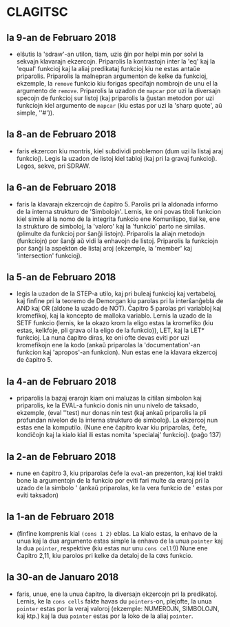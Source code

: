 CLAGITSC
========


la 9-an de Februaro 2018
------------------------

- elŝutis la 'sdraw'-an utilon, tiam, uzis ĝin por helpi min por solvi la sekvajn klavarajn
  ekzercojn. Priparolis la kontrastojn inter la 'eq' kaj la 'equal' funkcioj kaj la aliaj predikataj
  funkcioj kiu ne estas antaŭe priparolis. Priparolis la malnepran argumenton de kelke da funkcioj,
  ekzemple, la `remove` funkcio kiu forigas specifajn nombrojn de unu el la argumento de
  `remove`. Priparolis la uzadon de `mapcar` por uzi la diversajn specojn de funkcioj sur listoj
  (kaj priparolis la ĝustan metodon por uzi funkciojn kiel argumento de `mapcar` (kiu estas por uzi
  la 'sharp quote', aŭ simple, ''#')).

la 8-an de Februaro 2018
------------------------

- faris ekzercon kiu montris, kiel subdividi problemon (dum uzi la listaj araj funkcioj). Legis la
  uzadon de listoj kiel tabloj (kaj pri la gravaj funkcioj). Legos, sekve, pri SDRAW.

la 6-an de Februaro 2018
------------------------

- faris la klavarajn ekzercojn de ĉapitro 5. Parolis pri la aldonada informo de la interna strukturo
  de 'Simbolojn'. Lernis, ke oni povas titoli funkcion kiel simile al la nomo de la integrita
  funkcio ene Komunlispo, tial ke, ene la strukturo de simboloj, la 'valoro' kaj la 'funkcio' parto
  ne similas. (plimulte da funkcioj por ŝanĝi listojn). Priparolis la aliajn metodojn (funkciojn)
  por ŝanĝi aŭ vidi la enhavojn de listoj. Priparolis la funkciojn por ŝanĝi la aspekton de listaj
  aroj (ekzemple, la 'member' kaj 'intersection' funkcioj).

la 5-an de Februaro 2018
------------------------

- legis la uzadon de la STEP-a utilo, kaj pri buleaj funkcioj kaj vertabeloj, kaj finfine pri la
  teoremo de Demorgan kiu parolas pri la interŝanĝebla de AND kaj OR (aldone la uzado de
  NOT). Ĉapitro 5 parolas pri variabloj kaj kromefikoj, kaj la koncepto de malloka variablo. Lernis
  la uzado de la SETF funkcio (lernis, ke la okazo krom la eligo estas la kromefiko (kiu estas,
  kelkfoje, pli grava ol la eligo de la funkcio)), LET, kaj la LET* funkcioj. La nuna ĉapitro diras,
  ke oni ofte devas eviti por uzi kromefikojn ene la kodo (ankaŭ priparolas la 'documentation'-an
  funkcion kaj 'apropos'-an funkcion). Nun estas ene la klavara ekzercoj de ĉapitro 5.

la 4-an de Februaro 2018
------------------------

- priparolis la bazaj erarojn kiam oni maluzas la citilan simbolon kaj priparolis, ke la EVAL-a
  funkcio donis nin unu nivelo de taksado, ekzemple, (eval ''test) nur donas nin test (kaj ankaŭ
  priparolis la pli profundan nivelon de la interna strukturo de simboloj). La ekzercoj nun estas
  ene la komputilo. (Nune ene ĉapitro kvar kiu priparolas, ĉefe, kondiĉojn kaj la kialo kial ili
  estas nomita 'specialaj' funkcioj). (paĝo 137)

la 2-an de Februaro 2018
------------------------

- nune en ĉapitro 3, kiu priparolas ĉefe la `eval`-an prezenton, kaj kiel trakti bone la argumentojn
  de la funkcio por eviti fari multe da eraroj pri la uzado de la simbolo ' (ankaŭ priparolas, ke la
  vera funkcio de ' estas por eviti taksadon)

la 1-an de Februaro 2018
------------------------

- (finfine komprenis kial `(cons 1 2)` eblas. La kialo estas, la enhavo de la unua kaj la dua
  argumento estas simple la enhavo de la unua `pointer` kaj la dua `pointer`, respektive (kiu estas
  nur unu `cons cell`!)) Nune ene Ĉapitro 2,11, kiu parolos pri kelke da detaloj de la `CONS`
  funkcio.

la 30-an de Januaro 2018
------------------------

- faris, unue, ene la unua ĉapitro, la diversajn ekzercojn pri la predikatoj. Lernis, ke la `cons
  cells` fakte havas du `pointers`-on, plejofte, la unua `pointer` estas por la veraj valoroj
  (ekzemple: NUMEROJN, SIMBOLOJN, kaj ktp.) kaj la dua `pointer` estas por la loko de la aliaj
  `pointer`.

